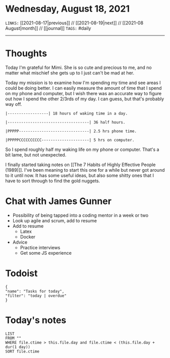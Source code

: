 # Wednesday, August 18, 2021
`LINKS:` [[2021-08-17|previous]] // [[2021-08-19|next]] // [[2021-08 August|month]] // [[journal]] 
`TAGS:` #daily

---
# Thoughts
Today I'm grateful for Mimi. She is so cute and precious to me, and no matter what mischief she gets up to I just can't be mad at her. 

Today my mission is to examine how I'm spending my time and see areas I could be doing better. I can easily measure the amount of time that I spend on my phone and computer, but I wish there was an accurate way to figure out how I spend the other 2/3rds of my day. I can guess, but that's probably way off. 

```
|------------------| 18 hours of waking time in a day. 

|------------------------------------| 36 half hours.

|PPPPP-------------------------------| 2.5 hrs phone time.

|PPPPPCCCCCCCCCC---------------------| 5 hrs on computer.
```

So I spend roughly half my waking life on my phone or computer. That's a bit lame, but not unexpected. 

I finally started taking notes on [[The 7 Habits of Highly Effective People (1989)]]. I've been meaning to start this one for a while but never got around to it until now. It has some useful ideas, but also some shitty ones that I have to sort through to find the gold nuggets. 

# Chat with James Gunner
- Possibility of being tapped into a coding mentor in a week or two
- Look up agile and scrum, add to resume
- Add to resume
	- Latex
	- Docker
- Advice
	- Practice interviews
	- Get some JS experience

# Todoist
```todoist
{
"name": "Tasks for today",
"filter": "today | overdue"
}
```

# Today's notes
```dataview
LIST 
FROM ""
WHERE file.ctime > this.file.day and file.ctime < (this.file.day + dur(1 day))
SORT file.ctime
```
